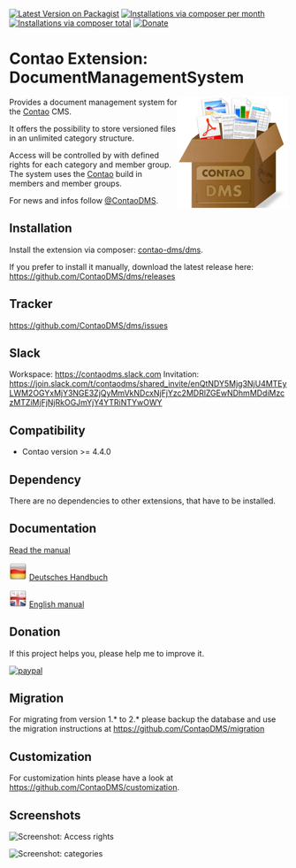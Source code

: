 [![Latest Version on Packagist](http://img.shields.io/packagist/v/contao-dms/dms.svg?style=flat)](https://packagist.org/packages/contao-dms/dms)
[![Installations via composer per month](http://img.shields.io/packagist/dm/contao-dms/dms.svg?style=flat)](https://packagist.org/packages/contao-dms/dms)
[![Installations via composer total](http://img.shields.io/packagist/dt/contao-dms/dms.svg?style=flat)](https://packagist.org/packages/contao-dms/dms)
[![Donate](https://img.shields.io/badge/Donate-PayPal-blue.svg)](https://www.paypal.com/cgi-bin/webscr?cmd=_s-xclick&hosted_button_id=TLYR46BKTXLWN&source=url)

Contao Extension: DocumentManagementSystem
==========================================

<img align="right" width="200" height="200" src="https://raw.githubusercontent.com/ContaoDMS/documentation/master/logo/ContaoDMS_Logo_200x200.png">

Provides a document management system for the [Contao](http://contao.org) CMS.

It offers the possibility to store versioned files in an unlimited category structure.

Access will be controlled by with defined rights for each category and member group. The system uses the [Contao](http://contao.org) build in members and member groups.

For news and infos follow [@ContaoDMS](https://twitter.com/ContaoDMS).


Installation
------------

Install the extension via composer: [contao-dms/dms](https://packagist.org/packages/contao-dms/dms).

If you prefer to install it manually, download the latest release here: https://github.com/ContaoDMS/dms/releases


Tracker
-------

https://github.com/ContaoDMS/dms/issues


Slack
-----

Workspace: https://contaodms.slack.com
Invitation: https://join.slack.com/t/contaodms/shared_invite/enQtNDY5Mjg3NjU4MTEyLWM2OGYxMjY3NGE3ZjQyMmVkNDcxNjFjYzc2MDRlZGEwNDhmMDdiMzczMTZiMjFjNjRkOGJmYjY4YTRiNTYwOWY


Compatibility
-------------

- Contao version >= 4.4.0


Dependency
----------

There are no dependencies to other extensions, that have to be installed.


Documentation
-------------

[Read the manual](https://contaodms.gitbook.io/contaodms/)

![DE](https://raw.githubusercontent.com/ContaoDMS/documentation/master/de/de.png) [Deutsches Handbuch](https://contaodms.gitbook.io/contaodms/de)

![EN](https://raw.githubusercontent.com/ContaoDMS/documentation/master/en/en.png) [English manual](https://contaodms.gitbook.io/contaodms/en)


Donation
--------

If this project helps you, please help me to improve it.

[![paypal](https://www.paypalobjects.com/en_US/i/btn/btn_donate_LG.gif)](https://www.paypal.com/cgi-bin/webscr?cmd=_s-xclick&hosted_button_id=TLYR46BKTXLWN&source=url)



Migration
---------

For migrating from version 1.* to 2.* please backup the database and use the migration instructions at https://github.com/ContaoDMS/migration


Customization
-------------

For customization hints please have a look at https://github.com/ContaoDMS/customization.


Screenshots
-----------

![Screenshot: Access rights](https://raw.github.com/ContaoDMS/dms/master/screenshot_access_rights.jpg)

![Screenshot: categories](https://raw.github.com/ContaoDMS/dms/master/screenshot_categories.jpg)